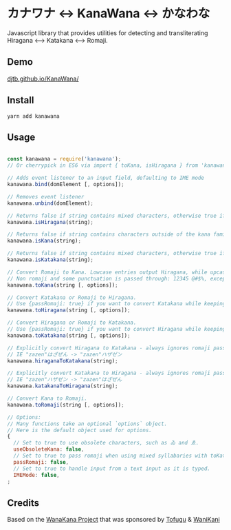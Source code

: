 カナワナ <-> KanaWana <-> かなわな
===============================

Javascript library that provides utilities for detecting and transliterating Hiragana &lt;--> Katakana &lt;--> Romaji.

## Demo
[djtb.github.io/KanaWana/](https://djtb.github.io/KanaWana/)

## Install
```shell
yarn add kanawana
```

## Usage

```javascript

const kanawana = require('kanawana');
// Or cherrypick in ES6 via import { toKana, isHiragana } from 'kanawana';

// Adds event listener to an input field, defaulting to IME mode
kanawana.bind(domElement [, options]);

// Removes event listener
kanawana.unbind(domElement);

// Returns false if string contains mixed characters, otherwise true if Hiragana.
kanawana.isHiragana(string);

// Returns false if string contains characters outside of the kana family, otherwise true if Hiragana and/or Katakana.
kanawana.isKana(string);

// Returns false if string contains mixed characters, otherwise true if Katakana.
kanawana.isKatakana(string);

// Convert Romaji to Kana. Lowcase entries output Hiragana, while upcase entries output Katakana.
// Non romaji and some punctuation is passed through: 12345 @#$%, except for .,[]{}()!?/ which become 。、「」｛｝（）！？・
kanawana.toKana(string [, options]);

// Convert Katakana or Romaji to Hiragana.
// Use {passRomaji: true} if you want to convert Katakana while keeping any romaji intact  
kanawana.toHiragana(string [, options]);

// Convert Hiragana or Romaji to Katakana.
// Use {passRomaji: true} if you want to convert Hiragana while keeping any romaji intact  
kanawana.toKatakana(string [, options]);

// Explicitly convert Hiragana to Katakana - always ignores romaji passed in
// IE "zazen"はざぜん -> "zazen"ハザゼン
kanawana.hiraganaToKatakana(string);

// Explicitly convert Katakana to Hiragana - always ignores romaji passed in
// IE "zazen"ハザゼン -> "zazen"はざぜん
kanawana.katakanaToHiragana(string);

// Convert Kana to Romaji.
kanawana.toRomaji(string [, options]);

// Options:
// Many functions take an optional `options` object.
// Here is the default object used for options.
{
  // Set to true to use obsolete characters, such as ゐ and ゑ.
  useObsoleteKana: false,
  // Set to true to pass romaji when using mixed syllabaries with toKatakana() or toHiragana(), such as "romaji is not かな"
  passRomaji: false,
  // Set to true to handle input from a text input as it is typed.
  IMEMode: false,
;
```

## Credits

Based on the [WanaKana Project](https://github.com/WaniKani/WanaKana) that was sponsored by [Tofugu](http://www.tofugu.com) & [WaniKani](http://www.wanikani.com)
